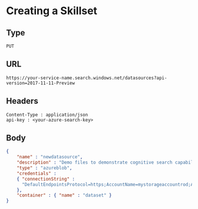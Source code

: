 # Creating a Skillset

## Type

```http
PUT
```

## URL

```http
https://your-service-name.search.windows.net/datasources?api-version=2017-11-11-Preview
```

## Headers

```http
Content-Type : application/json
api-key : <your-azure-search-key>
```

## Body
```json
{   
    "name" : "newdatasource",  
    "description" : "Demo files to demonstrate cognitive search capabilities.",  
    "type" : "azureblob",
    "credentials" :
    { "connectionString" :
      "DefaultEndpointsProtocol=https;AccountName=mystorageaccountrod;AccountKey=z/VnjtyHpVwsrwLfGw9ADPmGIP9bk7EW6yp3ozVwu+XOjBbD41CrUuVpQvoKYHYdI0uljDXNGLTSSV/VUID4PA==;EndpointSuffix=core.windows.net"
    },  
    "container" : { "name" : "dataset" }
}  
```

